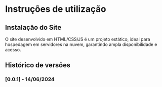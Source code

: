 # Instruções de utilização

## Instalação do Site

O site desenvolvido em HTML/CSS/JS é um projeto estático, ideal para hospedagem em servidores na nuvem, garantindo ampla disponibilidade e acesso.

## Histórico de versões

### [0.0.1] - 14/06/2024
